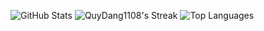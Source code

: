 ![GitHub Stats](https://github-readme-stats.vercel.app/api?username=QuyDang1108&show_icons=true&theme=default) ![QuyDang1108's Streak](https://github-readme-streak-stats.herokuapp.com/?user=QuyDang1108&theme=default&hide_border=false) 
![Top Languages](https://github-readme-stats.vercel.app/api/top-langs/?username=QuyDang1108&langs_count=5&theme=default&show_icons=true)
